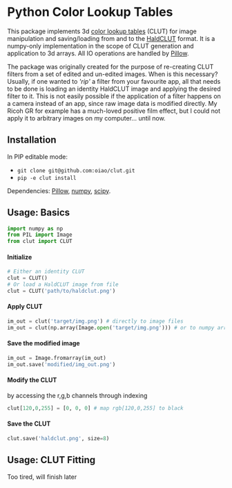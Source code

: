 # Python Color Lookup Tables
This package implements 3d [color lookup tables](https://en.wikipedia.org/wiki/3D_lookup_table)
(CLUT) for image manipulation and saving/loading from and to the
[HaldCLUT](http://www.quelsolaar.com/technology/clut.html) format.
It is a numpy-only implementation in the scope of CLUT generation and application
to 3d arrays.
All IO operations are handled by [Pillow](https://github.com/python-pillow/Pillow).

The package was originally created for the purpose of re-creating CLUT filters from a set of edited and un-edited
images.
When is this necessary? Usually, if one wanted to _'rip'_ a filter from your favourite app,
all that needs to be done is loading an identity HaldCLUT image and applying the desired filter to it.
This is not easily possible if the application of a filter happens on a camera instead of an app, since raw image data is modified directly.
My Ricoh GR for example has a much-loved positive film effect,
but I could not apply it to arbitrary images on my computer... until now.







## Installation
In PIP editable mode:
* `git clone git@github.com:oiao/clut.git`
* `pip -e clut install`

Dependencies:
[Pillow](https://github.com/python-pillow/Pillow),
[numpy](https://numpy.org/),
[scipy](https://www.scipy.org/).

## Usage: Basics
``` python
import numpy as np
from PIL import Image
from clut import CLUT
```

#### Initialize
``` python
# Either an identity CLUT
clut = CLUT()
# Or load a HaldCLUT image from file
clut = CLUT('path/to/haldclut.png')
```

#### Apply CLUT
``` python
im_out = clut('target/img.png') # directly to image files
im_out = clut(np.array(Image.open('target/img.png'))) # or to numpy arrays
```

#### Save the modified image
``` python
im_out = Image.fromarray(im_out)
im_out.save('modified/img_out.png')
```

#### Modify the CLUT
by accessing the r,g,b channels through indexing
``` python
clut[120,0,255] = [0, 0, 0] # map rgb[120,0,255] to black
```

#### Save the CLUT
``` python
clut.save('haldclut.png', size=8)
```

## Usage: CLUT Fitting
Too tired, will finish later
